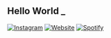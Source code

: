 ## Hello World _

[![Instagram](https://img.shields.io/badge/-@unsqin-purple?style=flat-square&labelColor=gray&logo=instagram&logoColor=white&link=https://instagram.com/unsqin/)](https://instagram.com/unsqin)
[![Website](https://img.shields.io/badge/-Website-red?style=flat-square&labelColor=gray&logo=internet-explorer&logoColor=white&link=https://pratama-eta.vercel.app/)](https://pratama-eta.vercel.app)
[![Spotify](https://img.shields.io/badge/-Raditya-green?style=flat-square&labelColor=gray&logo=spotify&logoColor=white&link=https://open.spotify.com/user/jq8jqs2zl5wrff86ko6ep9e04?si=b2b9bfff20f14ef8)](https://open.spotify.com/user/jq8jqs2zl5wrff86ko6ep9e04?si=b2b9bfff20f14ef8)
